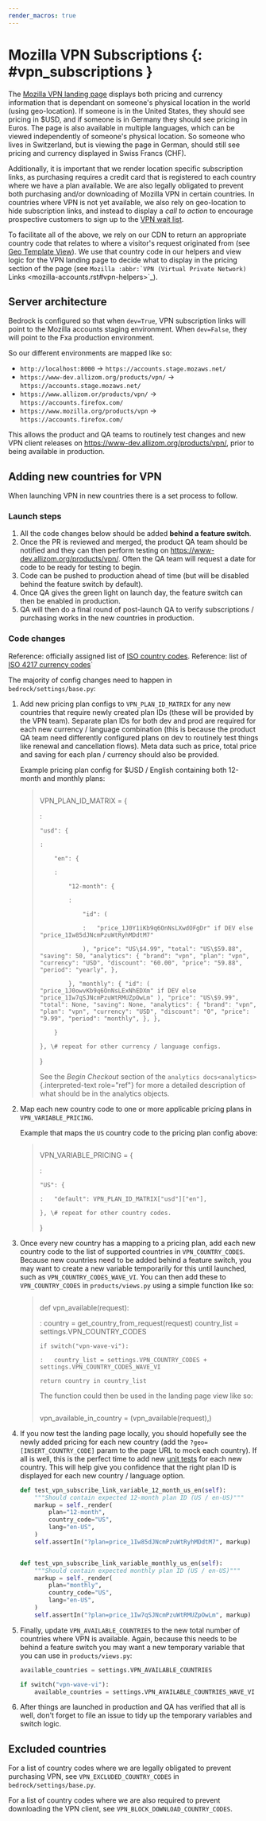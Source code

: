 ```yaml
---
render_macros: true
---
```


# Mozilla VPN Subscriptions {: #vpn_subscriptions }

The [Mozilla VPN landing page](https://www.mozilla.org/en-US/products/vpn/) displays both pricing and currency information that is dependant on someone's physical location in the world (using geo-location). If someone is in the United States, they should see pricing in \$USD, and if someone is in Germany they should see pricing in Euros. The page is also available in multiple languages, which can be viewed independently of someone's physical location. So someone who lives in Switzerland, but is viewing the page in German, should still see pricing and currency displayed in Swiss Francs (CHF).

Additionally, it is important that we render location specific subscription links, as purchasing requires a credit card that is registered to each country where we have a plan available. We are also legally obligated to prevent both purchasing and/or downloading of Mozilla VPN in certain countries. In countries where VPN is not yet available, we also rely on geo-location to hide subscription links, and instead to display a *call to action* to encourage prospective customers to sign up to the [VPN wait list](https://www.mozilla.org/en-US/products/vpn/invite/).

To facilitate all of the above, we rely on our CDN to return an appropriate country code that relates to where a visitor's request originated from (see [Geo Template View](coding.md#geo-location)). We use that country code in our helpers and view logic for the VPN landing page to decide what to display in the pricing section of the page (see ``Mozilla :abbr:`VPN (Virtual Private Network)`` Links <mozilla-accounts.rst#vpn-helpers>`_).

## Server architecture

Bedrock is configured so that when `dev=True`, VPN subscription links will point to the Mozilla accounts staging environment. When `dev=False`, they will point to the Fxa production environment.

So our different environments are mapped like so:

-   `http://localhost:8000` -> `https://accounts.stage.mozaws.net/`
-   `https://www-dev.allizom.org/products/vpn/` -> `https://accounts.stage.mozaws.net/`
-   `https://www.allizom.or/products/vpn/` -> `https://accounts.firefox.com/`
-   `https://www.mozilla.org/products/vpn` -> `https://accounts.firefox.com/`

This allows the product and QA teams to routinely test changes and new VPN client releases on <https://www-dev.allizom.org/products/vpn/>, prior to being available in production.

## Adding new countries for VPN

When launching VPN in new countries there is a set process to follow.

### Launch steps

1.  All the code changes below should be added **behind a feature switch**.
2.  Once the PR is reviewed and merged, the product QA team should be notified and they can then perform testing on <https://www-dev.allizom.org/products/vpn/>. Often the QA team will request a date for code to be ready for testing to begin.
3.  Code can be pushed to production ahead of time (but will be disabled behind the feature switch by default).
4.  Once QA gives the green light on launch day, the feature switch can then be enabled in production.
5.  QA will then do a final round of post-launch QA to verify subscriptions / purchasing works in the new countries in production.

### Code changes

Reference: officially assigned list of [ISO country codes](https://en.wikipedia.org/wiki/ISO_3166-1_alpha-2#Officially_assigned_code_elements). Reference: list of [ISO 4217 currency codes](https://en.wikipedia.org/wiki/ISO_4217#Active_codes)`

The majority of config changes need to happen in `bedrock/settings/base.py`:

1.  Add new pricing plan configs to `VPN_PLAN_ID_MATRIX` for any new countries that require newly created plan IDs (these will be provided by the VPN team). Separate plan IDs for both dev and prod are required for each new currency / language combination (this is because the product QA team need differently configured plans on dev to routinely test things like renewal and cancellation flows). Meta data such as price, total price and saving for each plan / currency should also be provided.

    Example pricing plan config for \$USD / English containing both 12-month and monthly plans:

    > ``` python
    > ```
    >
    > VPN_PLAN_ID_MATRIX = {
    >
    > :
    >
    >     "usd": {
    >
    >     :
    >
    >         "en": {
    >
    >         :
    >
    >             "12-month": {
    >
    >             :
    >
    >                 "id": (
    >
    >                 :   "price_1J0Y1iKb9q6OnNsLXwdOFgDr" if DEV else "price_1Iw85dJNcmPzuWtRyhMDdtM7"
    >
    >                 ), "price": "US\$4.99", "total": "US\$59.88", "saving": 50, "analytics": { "brand": "vpn", "plan": "vpn", "currency": "USD", "discount": "60.00", "price": "59.88", "period": "yearly", },
    >
    >             }, "monthly": { "id": ( "price_1J0owvKb9q6OnNsLExNhEDXm" if DEV else "price_1Iw7qSJNcmPzuWtRMUZpOwLm" ), "price": "US\$9.99", "total": None, "saving": None, "analytics": { "brand": "vpn", "plan": "vpn", "currency": "USD", "discount": "0", "price": "9.99", "period": "monthly", }, },
    >
    >         }
    >
    >     }, \# repeat for other currency / language configs.
    >
    > }
    >
    > See the *Begin Checkout* section of the `analytics docs<analytics>`{.interpreted-text role="ref"} for more a detailed description of what should be in the analytics objects.

2.  Map each new country code to one or more applicable pricing plans in `VPN_VARIABLE_PRICING`.

    Example that maps the `US` country code to the pricing plan config above:

    > ``` python
    > ```
    >
    > VPN_VARIABLE_PRICING = {
    >
    > :
    >
    >     "US": {
    >
    >     :   "default": VPN_PLAN_ID_MATRIX["usd"]["en"],
    >
    >     }, \# repeat for other country codes.
    >
    > }

3.  Once every new country has a mapping to a pricing plan, add each new country code to the list of supported countries in `VPN_COUNTRY_CODES`. Because new countries need to be added behind a feature switch, you may want to create a new variable temporarily for this until launched, such as `VPN_COUNTRY_CODES_WAVE_VI`. You can then add these to `VPN_COUNTRY_CODES` in `products/views.py` using a simple function like so:

    > ``` python
    > ```
    >
    > def vpn_available(request):
    >
    > :   country = get_country_from_request(request) country_list = settings.VPN_COUNTRY_CODES
    >
    >     if switch("vpn-wave-vi"):
    >
    >     :   country_list = settings.VPN_COUNTRY_CODES + settings.VPN_COUNTRY_CODES_WAVE_VI
    >
    >     return country in country_list
    >
    > The function could then be used in the landing page view like so:
    >
    > ``` python
    > ```
    >
    > vpn_available_in_country = (vpn_available(request),)

4.  If you now test the landing page locally, you should hopefully see the newly added pricing for each new country (add the `?geo=[INSERT_COUNTRY_CODE]` param to the page URL to mock each country). If all is well, this is the perfect time to add new [unit tests](https://github.com/mozilla/bedrock/blob/main/bedrock/products/tests/test_helper_misc.py) for each new country. This will help give you confidence that the right plan ID is displayed for each new country / language option.

    ``` python
    def test_vpn_subscribe_link_variable_12_month_us_en(self):
        """Should contain expected 12-month plan ID (US / en-US)"""
        markup = self._render(
            plan="12-month",
            country_code="US",
            lang="en-US",
        )
        self.assertIn("?plan=price_1Iw85dJNcmPzuWtRyhMDdtM7", markup)


    def test_vpn_subscribe_link_variable_monthly_us_en(self):
        """Should contain expected monthly plan ID (US / en-US)"""
        markup = self._render(
            plan="monthly",
            country_code="US",
            lang="en-US",
        )
        self.assertIn("?plan=price_1Iw7qSJNcmPzuWtRMUZpOwLm", markup)
    ```

5.  Finally, update `VPN_AVAILABLE_COUNTRIES` to the new total number of countries where VPN is available. Again, because this needs to be behind a feature switch you may want a new temporary variable that you can use in `products/views.py`:

    ``` python
    available_countries = settings.VPN_AVAILABLE_COUNTRIES

    if switch("vpn-wave-vi"):
        available_countries = settings.VPN_AVAILABLE_COUNTRIES_WAVE_VI
    ```

6.  After things are launched in production and QA has verified that all is well, don't forget to file an issue to tidy up the temporary variables and switch logic.

## Excluded countries

For a list of country codes where we are legally obligated to prevent purchasing VPN, see `VPN_EXCLUDED_COUNTRY_CODES` in `bedrock/settings/base.py`.

For a list of country codes where we are also required to prevent downloading the VPN client, see `VPN_BLOCK_DOWNLOAD_COUNTRY_CODES`.
